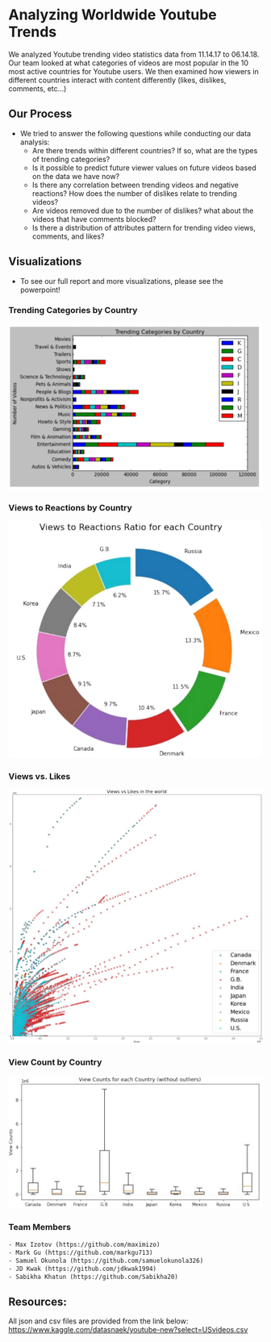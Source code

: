 # Analyzing Worldwide Youtube Trends 
We analyzed Youtube trending video statistics data from 11.14.17 to 06.14.18. Our team looked at what categories of videos are most popular in the 10 most active countries for Youtube users. We then examined how viewers in different countries interact with content differently (likes, dislikes, comments, etc...)

## Our Process
* We tried to answer the following questions while conducting our data analysis: 
    + Are there trends within different countries? If so, what are the types of trending categories?
    + Is it possible to predict future viewer values on future videos based on the data we have now? 
    + Is there any correlation between trending videos and negative reactions? How does the number of dislikes relate to trending videos?
	+ Are videos removed due to the number of dislikes? what about the videos that have comments blocked?
    + Is there a distribution of attributes pattern for trending video views, comments, and likes?

## Visualizations 
* To see our full report and more visualizations, please see the powerpoint!

### Trending Categories by Country 
![trending_categories](visuals/screenshots/trending_categories.png)

### Views to Reactions by Country
![views_to_reactions](visuals/screenshots/views_to_reactions.png)

### Views vs. Likes
![views_vs_likes](visuals/screenshots/views_vs_likes.png)

### View Count by Country 
![views_count_by_country](visuals/screenshots/view_count_by_country.png)

### Team Members
    - Max Izotov (https://github.com/maximizo)
    - Mark Gu (https://github.com/markgu713)
    - Samuel Okunola (https://github.com/samuelokunola326)
    - JD Kwak (https://github.com/jdkwak1994)
    - Sabikha Khatun (https://github.com/Sabikha20)

## Resources:
All json and csv files are provided from the link below:
https://www.kaggle.com/datasnaek/youtube-new?select=USvideos.csv